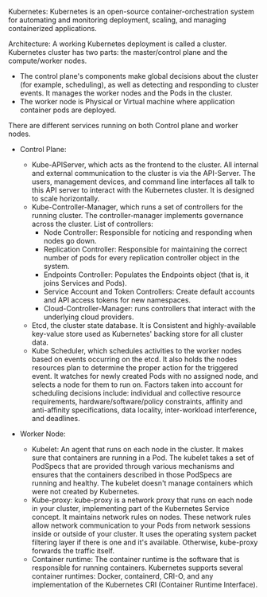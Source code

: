 Kubernetes: 
Kubernetes is an open-source container-orchestration system for automating and monitoring deployment, scaling, and managing containerized applications.

Architecture: 
A working Kubernetes deployment is called a cluster. Kubernetes cluster has two parts: the master/control plane and the compute/worker nodes.
- The control plane's components make global decisions about the cluster (for example, scheduling), as well as detecting and responding to cluster events. 
  It manages the worker nodes and the Pods in the cluster.
- The worker node is Physical or Virtual machine where application container pods are deployed.
  
There are different services running on both Control plane and worker nodes. 
 - Control Plane: 
   - Kube-APIServer, which acts as the frontend to the cluster. All internal and external communication to the cluster is via the API-Server. 
     The users, management devices, and command line interfaces all talk to this API server to interact with the Kubernetes cluster.
     It is designed to scale horizontally. 
   - Kube-Controller-Manager, which runs a set of controllers for the running cluster. The controller-manager implements governance across the cluster.
     List of controllers:
      - Node Controller: Responsible for noticing and responding when nodes go down.
      - Replication Controller: Responsible for maintaining the correct number of pods for every replication controller object in the system.
      - Endpoints Controller: Populates the Endpoints object (that is, it joins Services and Pods).
      - Service Account and Token Controllers: Create default accounts and API access tokens for new namespaces.
      - Cloud-Controller-Manager: runs controllers that interact with the underlying cloud providers. 
   - Etcd, the cluster state database. It is Consistent and highly-available key-value store used as Kubernetes' backing store for all cluster data. 
   - Kube Scheduler, which schedules activities to the worker nodes based on events occurring on the etcd. 
     It also holds the nodes resources plan to determine the proper action for the triggered event. 
     It watches for newly created Pods with no assigned node, and selects a node for them to run on.
     Factors taken into account for scheduling decisions include: individual and collective resource requirements, hardware/software/policy constraints, 
     affinity and anti-affinity specifications, data locality, inter-workload interference, and deadlines.

 - Worker Node:
   - Kubelet: An agent that runs on each node in the cluster. It makes sure that containers are running in a Pod.
     The kubelet takes a set of PodSpecs that are provided through various mechanisms and ensures that the containers described in those PodSpecs are running and healthy. 
     The kubelet doesn't manage containers which were not created by Kubernetes.
   - Kube-proxy: kube-proxy is a network proxy that runs on each node in your cluster, implementing part of the Kubernetes Service concept.
     It maintains network rules on nodes. These network rules allow network communication to your Pods from network sessions inside or outside of your cluster.
     It uses the operating system packet filtering layer if there is one and it's available. Otherwise, kube-proxy forwards the traffic itself.
   - Container runtime: The container runtime is the software that is responsible for running containers.
     Kubernetes supports several container runtimes: Docker, containerd, CRI-O, and any implementation of the Kubernetes CRI (Container Runtime Interface).






